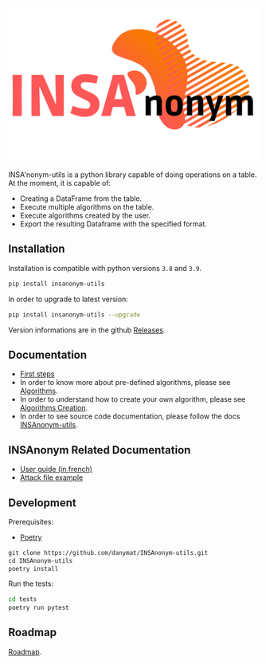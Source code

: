 ![](.images/INSA-3.png)

INSA'nonym-utils is a python library capable of doing operations on a table.
At the moment, it is capable of:

- Creating a DataFrame from the table.
- Execute multiple algorithms on the table.
- Execute algorithms created by the user.
- Export the resulting Dataframe with the specified format.

## Installation

Installation is compatible with python versions `3.8` and `3.9`.

```bash
pip install insanonym-utils
```

In order to upgrade to latest version:

```bash
pip install insanonym-utils --upgrade
```

Version informations are in the github [Releases](https://github.com/danymat/INSAnonym-utils/releases).

## Documentation

- [First steps](https://github.com/danymat/INSAnonym-utils/blob/main/docs/premiers-pas.md)
- In order to know more about pre-defined algorithms, please see [Algorithms](docs/algorithmes.md).
- In order to understand how to create your own algorithm, please see [Algorithms Creation](docs/creation-algorithmes.md).
- In order to see source code documentation, please follow the docs [INSAnonym-utils](https://danymat.github.io/INSAnonym-utils).

## INSAnonym Related Documentation

- [User guide (in french)](https://docs.google.com/document/d/e/2PACX-1vRsWLIR94CK-C_xYdUkOQA_OuL-BKQkW3dqUfbo4XIX4VpXYH961H7YQROf3r3LbQ/pub)
- [Attack file example](https://docs.google.com/document/d/e/2PACX-1vTiYIYGasdf3aawHHPyTH6KZHBj61xEXNqjbtqfLiHS8xWhMI_CjjmYF4vLD65beo_r1O9NT_KsTlzg/pub)

## Development

Prerequisites:

- [Poetry](https://python-poetry.org/docs/#installation)

```
git clone https://github.com/danymat/INSAnonym-utils.git
cd INSAnonym-utils
poetry install
```

Run the tests:

```bash
cd tests
poetry run pytest
```

## Roadmap

[Roadmap](https://github.com/danymat/INSAnonym-utils/projects/1).
